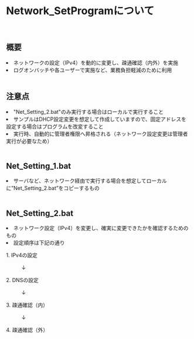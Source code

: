# Network_SetProgramについて
<br>

## 概要
<li>ネットワークの設定（IPv4）を動的に変更し、疎通確認（内外）を実施
<li>ログオンバッチや各ユーザーで実施など、業務負担軽減のために利用
<br>
<br>

## 注意点
<li>"Net_Setting_2.bat"のみ実行する場合はローカルで実行すること
<li>サンプルはDHCP設定変更を想定して作成していますので、固定アドレスを設定する場合はプログラムを改変すること
<li>実行時、自動的に管理者権限へ昇格される（ネットワーク設定変更は管理者実行が必要なため）
 
<br>
<br>

## Net_Setting_1.bat
<li>サーバなど、ネットワーク経由で実行する場合を想定してローカルに”Net_Setting_2.bat”をコピーするもの
 
<br>
<br>

## Net_Setting_2.bat
<li>ネットワーク設定（IPv4）を変更し、確実に変更できたかを確認するためのもの
<li>設定順序は下記の通り
<p>1. IPv4の設定
<p>　　　↓
<p>2. DNSの設定
<p>　　　↓
<p>3. 疎通確認（内）
<p>　　　↓
<p>4. 疎通確認（外）
